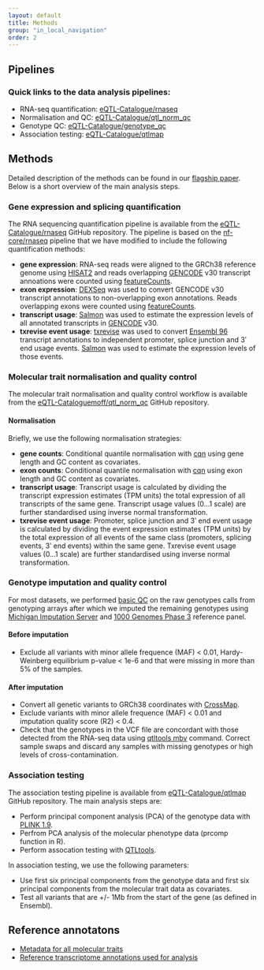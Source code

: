 ```yaml
---
layout: default
title: Methods
group: "in_local_navigation"
order: 2
---
```


## Pipelines
### Quick links to the data analysis pipelines:
- RNA-seq quantification: [eQTL-Catalogue/rnaseq](https://github.com/eQTL-Catalogue/rnaseq)
- Normalisation and QC: [eQTL-Catalogue/qtl_norm_qc](https://github.com/eQTL-Catalogue/qtl_norm_qc)
- Genotype QC: [eQTL-Catalogue/genotype_qc](https://github.com/eQTL-Catalogue/genotype_qc)
- Association testing: [eQTL-Catalogue/qtlmap](https://github.com/eQTL-Catalogue/qtlmap)

## Methods
Detailed description of the methods can be found in our [flagship paper](https://doi.org/10.1101/2020.01.29.924266). Below is a short overview of the main analysis steps.


### Gene expression and splicing quantification
The RNA sequencing quantification pipeline is available from the [eQTL-Catalogue/rnaseq](https://github.com/eQTL-Catalogue/rnaseq) GitHub repository. The pipeline is based on the [nf-core/rnaseq](https://github.com/nf-core/rnaseq) pipeline that we have modified to include the following quantification methods:
- **gene expression**: RNA-seq reads were aligned to the GRCh38 reference genome using [HISAT2](https://ccb.jhu.edu/software/hisat2/) and reads overlapping [GENCODE](https://www.gencodegenes.org/) v30 transcript annoations were counted using [featureCounts](http://subread.sourceforge.net/).
- **exon expression**: [DEXSeq](https://bioconductor.org/packages/release/bioc/html/DEXSeq.html) was used to convert GENCODE v30 transcript annotations to non-overlapping exon annotations. Reads overlapping exons were counted  using [featureCounts](http://subread.sourceforge.net/).
- **transcript usage**: [Salmon](https://combine-lab.github.io/salmon/) was used to estimate the expression levels of all annotated transcripts in [GENCODE](https://www.gencodegenes.org/) v30.
- **txrevise event usage**: [txrevise](https://github.com/kauralasoo/txrevise) was used to convert [Ensembl 96](http://apr2019.archive.ensembl.org/info/data/ftp/index.html) transcript annotations to independent promoter, splice junction and 3ʹ end usage events. [Salmon](https://combine-lab.github.io/salmon/) was used to estimate the expression levels of those events.  

### Molecular trait normalisation and quality control
The molecular trait normalisation and quality control workflow is available from the [eQTL-Cataloguemoff/qtl_norm_qc](https://github.com/eQTL-Catalogue/qtl_norm_qc) GitHub repository. 

#### Normalisation
Briefly, we use the following normalisation strategies:
- **gene counts**: Conditional quantile normalisation with [cqn](http://bioconductor.org/packages/release/bioc/html/cqn.html) using gene length and GC content as covariates.
- **exon counts**: Conditional quantile normalisation with [cqn](http://bioconductor.org/packages/release/bioc/html/cqn.html) using exon length and GC content as covariates.
- **transcript usage**: Transcript usage is calculated by dividing the transcript expression estimates (TPM units) the total expression of all transcripts of the same gene. Transcript usage values (0...1 scale) are further standardised using inverse normal transformation. 
- **txrevise event usage**: Promoter, splice junction and 3ʹ end event usage is calculated by dividing the event expression estimates (TPM units) by the total expression of all events of the same class (promoters, splicing events, 3ʹ end events) within the same gene. Txrevise event usage values (0...1 scale) are further standardised using inverse normal transformation. 

### Genotype imputation and quality control
For most datasets, we performed [basic QC](https://github.com/eQTL-Catalogue/genotype_qc) on the raw genotypes calls from genotyping arrays after which we imputed the remaining genotypes using [Michigan Imputation Server](https://imputationserver.sph.umich.edu/index.html#!) and [1000 Genomes Phase 3](https://imputationserver.readthedocs.io/en/latest/reference-panels/) reference panel. 

#### Before imputation
- Exclude all variants with minor allele frequence (MAF) < 0.01, Hardy-Weinberg equilibrium p-value < 1e-6 and that were missing in more than 5% of the samples.

#### After imputation
- Convert all genetic variants to GRCh38 coordinates with [CrossMap](http://crossmap.sourceforge.net/).
- Exclude variants with minor allele frequence (MAF) < 0.01 and imputation quality score (R2) < 0.4.
- Check that the genotypes in the VCF file are concordant with those detected from the RNA-seq data using [qtltools mbv](https://doi.org/10.1093/bioinformatics/btx074) command. Correct sample swaps and discard any samples with missing genotypes or high levels of cross-contamination.

### Association testing

The association testing pipeline is available from [eQTL-Catalogue/qtlmap](https://github.com/eQTL-Catalogue/qtlmap) GitHub repository. The main analysis steps are:
- Perform principal component analysis (PCA) of the genotype data with [PLINK 1.9](https://www.cog-genomics.org/plink/1.9/). 
- Perfrom PCA analysis of the molecular phenotype data (prcomp function in R).
- Perform assocation testing with [QTLtools](https://qtltools.github.io/qtltools/).

In association testing, we use the following parameters:
- Use first six principal components from the genotype data and first six principal components from the molecular trait data as covariates.
- Test all variants that are +/- 1Mb from the start of the gene (as defined in Ensembl).

## Reference annotatons
- [Metadata for all molecular traits](http://doi.org/10.5281/zenodo.3366011)
- [Reference transcriptome annotations used for analysis](https://zenodo.org/record/3366280#.XVG9q5MzaXU)


